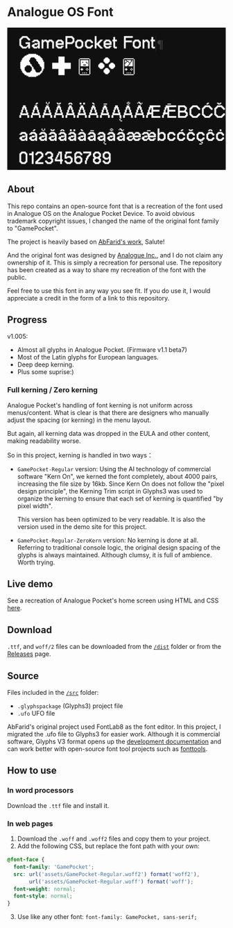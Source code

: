 # Analogue OS Font

![Banner](banner.png)

## About

This repo contains an open-source font that is a recreation of the font used in Analogue OS on the Analogue Pocket Device. To avoid obvious trademark copyright issues, I changed the name of the original font family to "GamePocket".

The project is heavily based on [AbFarid's work](https://github.com/AbFarid/analogue-os-font), Salute!

And the original font was designed by [Analogue Inc.](https://www.analogue.co/), and I do not claim any ownership of it. This is simply a recreation for personal use. The repository has been created as a way to share my recreation of the font with the public.

Feel free to use this font in any way you see fit. If you do use it, I would appreciate a credit in the form of a link to this repository.

## Progress

v1.005:
- Almost all glyphs in Analogue Pocket. (Firmware v1.1 beta7)
- Most of the Latin glyphs for European languages.
- Deep deep kerning.
- Plus some suprise:)

### Full kerning / Zero kerning
Analogue Pocket's handling of font kerning is not uniform across menus/content. What is clear is that there are designers who manually adjust the spacing (or kerning) in the menu layout.

But again, all kerning data was dropped in the EULA and other content, making readability worse.

So in this project, kerning is handled in two ways：

- `GamePocket-Regular` version: Using the AI technology of commercial software "Kern On", we kerned the font completely, about 4000 pairs, increasing the file size by 16kb. Since Kern On does not follow the "pixel design principle", the Kerning Trim script in Glyphs3 was used to organize the kerning to ensure that each set of kerning is quantified "by pixel width".

  This version has been optimized to be very readable. It is also the version used in the demo site for this project.

- `GamePocket-Regular-ZeroKern` version: No kerning is done at all. Referring to traditional console logic, the original design spacing of the glyphs is always maintained. Although clumsy, it is full of ambience. Worth trying.

## Live demo
See a recreation of Analogue Pocket's home screen using HTML and CSS [here](https://mumchristmas.github.io/GamePocket-font/).

## Download

`.ttf`, and `woff/2` files can be downloaded from the [`/dist`](https://github.com/mumchristmas/GamePocket-font/tree/master/dist) folder or from the [Releases](https://github.com/mumchristmas/GamePocket-font/releases/) page.

## Source

Files included in the [`/src`](https://github.com/mumchristmas/GamePocket-font/tree/master/src) folder:
- `.glyphspackage` (Glyphs3) project file
- `.ufo` UFO file

AbFarid's original project used FontLab8 as the font editor. In this project, I migrated the .ufo file to Glyphs3 for easier work. Although it is commercial software, Glyphs V3 format opens up the [development documentation](https://github.com/schriftgestalt/GlyphsSDK/blob/Glyphs3/GlyphsFileFormat/GlyphsFileFormatv3.md) and can work better with open-source font tool projects such as [fonttools](https://github.com/fonttools/fonttools).

## How to use

### In word processors
Download the `.ttf` file and install it.

### In web pages
1. Download the `.woff` and `.woff2` files and copy them to your project.
2. Add the following CSS, but replace the font path with your own:
```css
@font-face {
  font-family: 'GamePocket';
  src: url('assets/GamePocket-Regular.woff2') format('woff2'),
       url('assets/GamePocket-Regular.woff') format('woff');
  font-weight: normal;
  font-style: normal;
}
```
3. Use like any other font: `font-family: GamePocket, sans-serif;`
